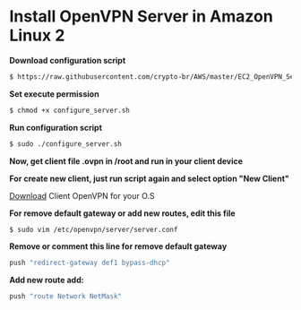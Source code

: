 # Install OpenVPN Server in Amazon Linux 2

**Download configuration script**
```sh
$ https://raw.githubusercontent.com/crypto-br/AWS/master/EC2_OpenVPN_Server/configure_server.sh
```
**Set execute permission**
```sh
$ chmod +x configure_server.sh
```
**Run configuration script**
```sh
$ sudo ./configure_server.sh
```
**Now, get client file .ovpn in /root and run in your client device**

**For create new client, just run script again and select option "New Client"**

[Download](https://openvpn.net/community-downloads/) Client OpenVPN for your O.S

**For remove default gateway or add new routes, edit this file**
```sh
$ sudo vim /etc/openvpn/server/server.conf
```

**Remove or comment this line for remove default gateway**
```sh
push "redirect-gateway def1 bypass-dhcp"
```
**Add new route add:**
```sh
push "route Network NetMask"
```
